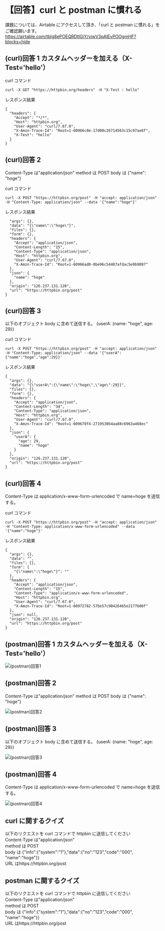 # 【回答】curl と postman に慣れる

課題については、Airtable にアクセスして頂き、「curl と postman に慣れる」をご確認願います。 https://airtable.com/tblg8ePOEQRDtIGiY/viwV3pAlEvPOOgmHF?blocks=hide

## (curl)回答 1 カスタムヘッダーを加える（X-Test='hello'）

curl コマンド

```
curl -X GET "https://httpbin.org/headers" -H "X-Test : hello"
```

レスポンス結果

```
{
  "headers": {
    "Accept": "*/*",
    "Host": "httpbin.org",
    "User-Agent": "curl/7.67.0",
    "X-Amzn-Trace-Id": "Root=1-60966c0e-17d00c26714563c15c97ae8f",
    "X-Test": "hello"
  }
}
```

## (curl)回答 2

Content-Type は"application/json"
method は POST
body は {"name": "hoge"}

curl コマンド

```
curl -X POST "https://httpbin.org/post" -H "accept: application/json" -H "Content-Type: application/json" --data '{"name":"hoge"}'
```

レスポンス結果

```
  "args": {},
  "data": "{\"name\":\"hoge\"}",
  "files": {},
  "form": {},
  "headers": {
    "Accept": "application/json",
    "Content-Length": "15",
    "Content-Type": "application/json",
    "Host": "httpbin.org",
    "User-Agent": "curl/7.67.0",
    "X-Amzn-Trace-Id": "Root=1-60966ad0-0be96c54487afdac5e9b9097"
  },
  "json": {
    "name": "hoge"
  },
  "origin": "126.237.131.120",
  "url": "https://httpbin.org/post"
}
```

## (curl)回答 3

以下のオブジェクト body に含めて送信する。
{userA: {name: "hoge", age: 29}}

curl コマンド

```
curl -X POST "https://httpbin.org/post" -H "accept: application/json" -H "Content-Type: application/json" --data '{"userA":{"name":"hoge","age":29}}'
```

レスポンス結果

```
{
  "args": {},
  "data": "{\"userA\":{\"name\":\"hoge\",\"age\":29}}",
  "files": {},
  "form": {},
  "headers": {
    "Accept": "application/json",
    "Content-Length": "34",
    "Content-Type": "application/json",
    "Host": "httpbin.org",
    "User-Agent": "curl/7.67.0",
    "X-Amzn-Trace-Id": "Root=1-609670f4-2719530b4aa88c6963a468ec"
  },
  "json": {
    "userA": {
      "age": 29,
      "name": "hoge"
    }
  },
  "origin": "126.237.131.120",
  "url": "https://httpbin.org/post"
}
```

## (curl)回答 4

Content-Type は application/x-www-form-urlencoded で name=hoge を送信する。

curl コマンド

```
curl -X POST "https://httpbin.org/post" -H "accept: application/json" -H "Content-Type: application/x-www-form-urlencoded" --data '{"name":"hoge"}'
```

レスポンス結果

```
{
  "args": {},
  "data": "",
  "files": {},
  "form": {
    "{\"name\":\"hoge\"}": ""
  },
  "headers": {
    "Accept": "application/json",
    "Content-Length": "15",
    "Content-Type": "application/x-www-form-urlencoded",
    "Host": "httpbin.org",
    "User-Agent": "curl/7.67.0",
    "X-Amzn-Trace-Id": "Root=1-60972782-57be57c90426465e2177b00f"
  },
  "json": null,
  "origin": "126.237.131.120",
  "url": "https://httpbin.org/post"
}
```

## (postman)回答 1 カスタムヘッダーを加える（X-Test='hello'）

![(postman)回答1](./img/postman01.jpg)

## (postman)回答 2

Content-Type は"application/json"
method は POST
body は {"name": "hoge"}

![(postman)回答2](./img/postman02.jpg)

## (postman)回答 3

以下のオブジェクト body に含めて送信する。
{userA: {name: "hoge", age: 29}}

![(postman)回答3](./img/postman03.jpg)

## (postman)回答 4

Content-Type は application/x-www-form-urlencoded で name=hoge を送信する。

![(postman)回答4](./img/postman04.jpg)

## curl に関するクイズ

以下のリクエストを curl コマンドで httpbin に送信してください  
Content-Type は"application/json"  
method は POST  
body は {"info":{"system":"1"},"data":{"no":"123","code":"000", "name":"hoge"}}  
URL はhttps://httpbin.org/post

## postman に関するクイズ

以下のリクエストを curl コマンドで httpbin に送信してください  
Content-Type は"application/json"  
method は POST  
body は {"info":{"system":"1"},"data":{"no":"123","code":"000", "name":"hoge"}}  
URL はhttps://httpbin.org/post
